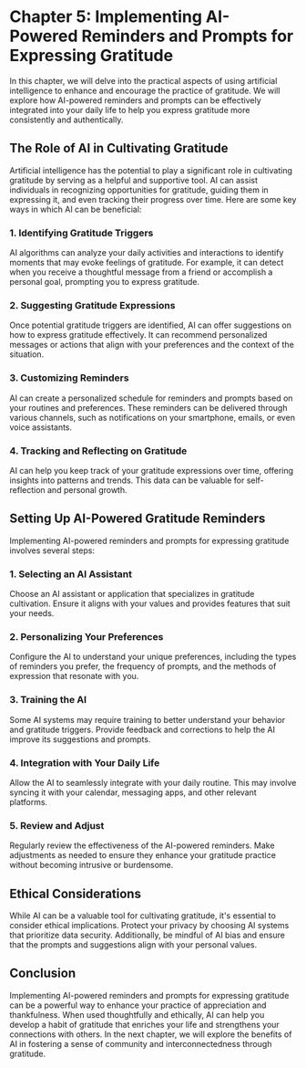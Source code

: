 Chapter 5: Implementing AI-Powered Reminders and Prompts for Expressing Gratitude
=================================================================================

In this chapter, we will delve into the practical aspects of using artificial intelligence to enhance and encourage the practice of gratitude. We will explore how AI-powered reminders and prompts can be effectively integrated into your daily life to help you express gratitude more consistently and authentically.

The Role of AI in Cultivating Gratitude
---------------------------------------

Artificial intelligence has the potential to play a significant role in cultivating gratitude by serving as a helpful and supportive tool. AI can assist individuals in recognizing opportunities for gratitude, guiding them in expressing it, and even tracking their progress over time. Here are some key ways in which AI can be beneficial:

### 1. **Identifying Gratitude Triggers**

AI algorithms can analyze your daily activities and interactions to identify moments that may evoke feelings of gratitude. For example, it can detect when you receive a thoughtful message from a friend or accomplish a personal goal, prompting you to express gratitude.

### 2. **Suggesting Gratitude Expressions**

Once potential gratitude triggers are identified, AI can offer suggestions on how to express gratitude effectively. It can recommend personalized messages or actions that align with your preferences and the context of the situation.

### 3. **Customizing Reminders**

AI can create a personalized schedule for reminders and prompts based on your routines and preferences. These reminders can be delivered through various channels, such as notifications on your smartphone, emails, or even voice assistants.

### 4. **Tracking and Reflecting on Gratitude**

AI can help you keep track of your gratitude expressions over time, offering insights into patterns and trends. This data can be valuable for self-reflection and personal growth.

Setting Up AI-Powered Gratitude Reminders
-----------------------------------------

Implementing AI-powered reminders and prompts for expressing gratitude involves several steps:

### 1. **Selecting an AI Assistant**

Choose an AI assistant or application that specializes in gratitude cultivation. Ensure it aligns with your values and provides features that suit your needs.

### 2. **Personalizing Your Preferences**

Configure the AI to understand your unique preferences, including the types of reminders you prefer, the frequency of prompts, and the methods of expression that resonate with you.

### 3. **Training the AI**

Some AI systems may require training to better understand your behavior and gratitude triggers. Provide feedback and corrections to help the AI improve its suggestions and prompts.

### 4. **Integration with Your Daily Life**

Allow the AI to seamlessly integrate with your daily routine. This may involve syncing it with your calendar, messaging apps, and other relevant platforms.

### 5. **Review and Adjust**

Regularly review the effectiveness of the AI-powered reminders. Make adjustments as needed to ensure they enhance your gratitude practice without becoming intrusive or burdensome.

Ethical Considerations
----------------------

While AI can be a valuable tool for cultivating gratitude, it's essential to consider ethical implications. Protect your privacy by choosing AI systems that prioritize data security. Additionally, be mindful of AI bias and ensure that the prompts and suggestions align with your personal values.

Conclusion
----------

Implementing AI-powered reminders and prompts for expressing gratitude can be a powerful way to enhance your practice of appreciation and thankfulness. When used thoughtfully and ethically, AI can help you develop a habit of gratitude that enriches your life and strengthens your connections with others. In the next chapter, we will explore the benefits of AI in fostering a sense of community and interconnectedness through gratitude.
